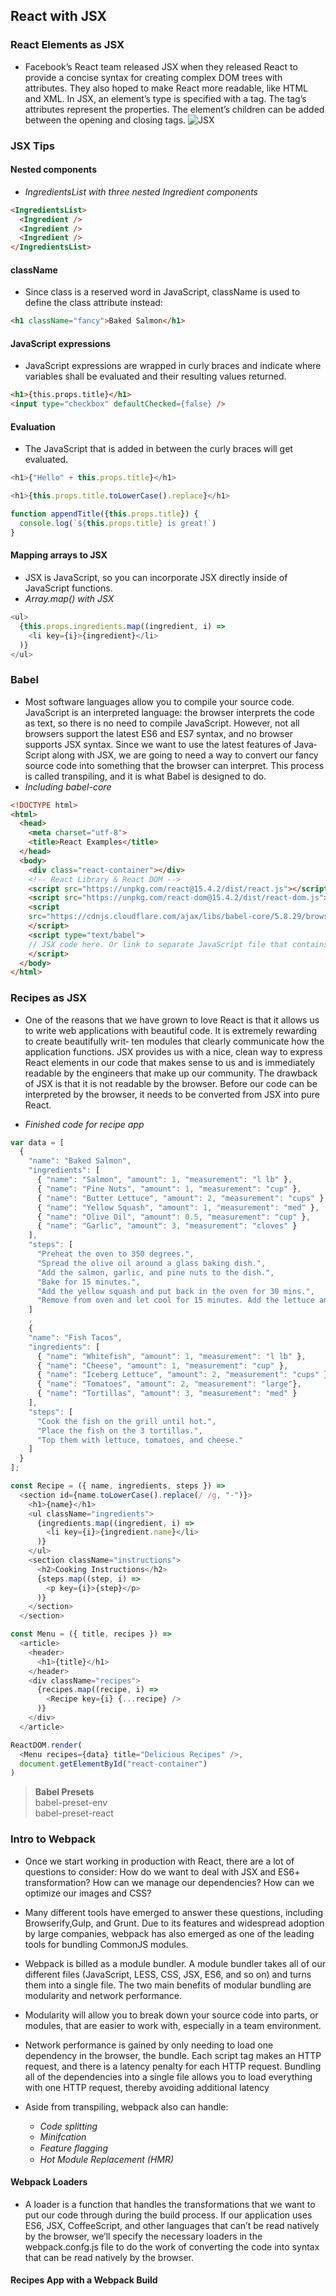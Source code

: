 
## React with JSX
### React Elements as JSX
- Facebook’s React team released JSX when they released React to provide a concise
syntax for creating complex DOM trees with attributes. They also hoped to make
React more readable, like HTML and XML.
In JSX, an element’s type is specified with a tag. The tag’s attributes represent the
properties. The element’s children can be added between the opening and closing
tags.
![JSX](JSX.png)

### JSX Tips
#### Nested components
- *IngredientsList with three nested Ingredient components*
``` html
<IngredientsList>
  <Ingredient />
  <Ingredient />
  <Ingredient />
</IngredientsList>
```

#### className
- Since class is a reserved word in JavaScript, className is used to define the class
attribute instead:
``` html
<h1 className="fancy">Baked Salmon</h1>
```

#### JavaScript expressions
- JavaScript expressions are wrapped in curly braces and indicate where variables shall
be evaluated and their resulting values returned.
``` html
<h1>{this.props.title}</h1>
<input type="checkbox" defaultChecked={false} />
```

#### Evaluation
- The JavaScript that is added in between the curly braces will get evaluated. 
``` javascript
<h1>{"Hello" + this.props.title}</h1>

<h1>{this.props.title.toLowerCase().replace}</h1>

function appendTitle({this.props.title}) {
  console.log(`${this.props.title} is great!`)
}
```

#### Mapping arrays to JSX
- JSX is JavaScript, so you can incorporate JSX directly inside of JavaScript functions.
- *Array.map() with JSX*
``` javascript
<ul>
  {this.props.ingredients.map((ingredient, i) =>
    <li key={i}>{ingredient}</li>
  )}
</ul>
```

### Babel
- Most software languages allow you to compile your source code. JavaScript is an
interpreted language: the browser interprets the code as text, so there is no need to
compile JavaScript. However, not all browsers support the latest ES6 and ES7 syntax,
and no browser supports JSX syntax. Since we want to use the latest features of Java‐
Script along with JSX, we are going to need a way to convert our fancy source code
into something that the browser can interpret. This process is called transpiling, and
it is what Babel is designed to do.
- *Including babel-core*
``` html
<!DOCTYPE html>
<html>
  <head>
    <meta charset="utf-8">
    <title>React Examples</title>
  </head>
  <body>
    <div class="react-container"></div>
    <!-- React Library & React DOM -->
    <script src="https://unpkg.com/react@15.4.2/dist/react.js"></script>
    <script src="https://unpkg.com/react-dom@15.4.2/dist/react-dom.js"></script>
    <script
    src="https://cdnjs.cloudflare.com/ajax/libs/babel-core/5.8.29/browser.js">
    </script>
    <script type="text/babel">
    // JSX code here. Or link to separate JavaScript file that contains JSX.
    </script>
  </body>
</html>
```

### Recipes as JSX
- One of the reasons that we have grown to love React is that it allows us to write web
applications with beautiful code. It is extremely rewarding to create beautifully writ‐
ten modules that clearly communicate how the application functions. JSX provides us
with a nice, clean way to express React elements in our code that makes sense to us
and is immediately readable by the engineers that make up our community. The
drawback of JSX is that it is not readable by the browser. Before our code can be
interpreted by the browser, it needs to be converted from JSX into pure React.

- *Finished code for recipe app*
``` javascript
var data = [
  {
    "name": "Baked Salmon",
    "ingredients": [
      { "name": "Salmon", "amount": 1, "measurement": "l lb" },
      { "name": "Pine Nuts", "amount": 1, "measurement": "cup" },
      { "name": "Butter Lettuce", "amount": 2, "measurement": "cups" },
      { "name": "Yellow Squash", "amount": 1, "measurement": "med" },
      { "name": "Olive Oil", "amount": 0.5, "measurement": "cup" },
      { "name": "Garlic", "amount": 3, "measurement": "cloves" }
    ],
    "steps": [
      "Preheat the oven to 350 degrees.",
      "Spread the olive oil around a glass baking dish.",
      "Add the salmon, garlic, and pine nuts to the dish.",
      "Bake for 15 minutes.",
      "Add the yellow squash and put back in the oven for 30 mins.",
      "Remove from oven and let cool for 15 minutes. Add the lettuce and serve."
    ]
    ,
    {
    "name": "Fish Tacos",
    "ingredients": [
      { "name": "Whitefish", "amount": 1, "measurement": "l lb" },
      { "name": "Cheese", "amount": 1, "measurement": "cup" },
      { "name": "Iceberg Lettuce", "amount": 2, "measurement": "cups" },
      { "name": "Tomatoes", "amount": 2, "measurement": "large"},
      { "name": "Tortillas", "amount": 3, "measurement": "med" }
    ],
    "steps": [
      "Cook the fish on the grill until hot.",
      "Place the fish on the 3 tortillas.",
      "Top them with lettuce, tomatoes, and cheese."
    ]
  }
];

const Recipe = ({ name, ingredients, steps }) =>
  <section id={name.toLowerCase().replace(/ /g, "-")}>
    <h1>{name}</h1>
    <ul className="ingredients">
      {ingredients.map((ingredient, i) =>
        <li key={i}>{ingredient.name}</li>
      )}
    </ul>
    <section className="instructions">
      <h2>Cooking Instructions</h2>
      {steps.map((step, i) =>
        <p key={i}>{step}</p>
      )}
    </section>
  </section>

const Menu = ({ title, recipes }) =>
  <article>
    <header>
      <h1>{title}</h1>
    </header>
    <div className="recipes">
      {recipes.map((recipe, i) =>
        <Recipe key={i} {...recipe} />
      )}
    </div>
  </article>

ReactDOM.render(
  <Menu recipes={data} title="Delicious Recipes" />,
  document.getElementById("react-container")
)
```
> **Babel Presets**  
  babel-preset-env  
  babel-preset-react

### Intro to Webpack
- Once we start working in production with React, there are a lot of questions to consider: How do we want to deal with JSX and ES6+ transformation? How can we manage our dependencies? How can we optimize our images and CSS?  

- Many different tools have emerged to answer these questions, including Browserify,Gulp, and Grunt. Due to its features and widespread adoption by large companies, webpack has also emerged as one of the leading tools for bundling CommonJS modules.  

- Webpack is billed as a module bundler. A module bundler takes all of our different files (JavaScript, LESS, CSS, JSX, ES6, and so on) and turns them into a single file. The two main benefits of modular bundling are modularity and network performance.  

- Modularity will allow you to break down your source code into parts, or modules, that are easier to work with, especially in a team environment.  

- Network performance is gained by only needing to load one dependency in the browser, the bundle. Each script tag makes an HTTP request, and there is a latency penalty for each HTTP request. Bundling all of the dependencies into a single file allows you to load everything with one HTTP request, thereby avoiding additional latency

- Aside from transpiling, webpack also can handle:
  * _Code splitting_
  * _Minifcation_
  * _Feature ﬂagging_
  * _Hot Module Replacement (HMR)_

#### Webpack Loaders
- A loader is a function that handles the transformations that we want to put our code through during the build process. If our application uses ES6, JSX, CoffeeScript, and other languages that can’t be read natively by the browser, we’ll specify the necessary loaders in the webpack.confg.js file to do the work of converting the code into syntax
that can be read natively by the browser.

#### Recipes App with a Webpack Build

